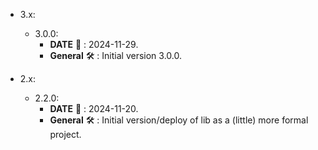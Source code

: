 * 3.x:
    * 3.0.0:
        * **DATE** :date: : 2024-11-29.
        * **General** :hammer_and_wrench: : Initial version 3.0.0.

* 2.x:
    * 2.2.0:
        * **DATE** :date: : 2024-11-20.
        * **General** :hammer_and_wrench: : Initial version/deploy of lib as a (little) more formal project.
